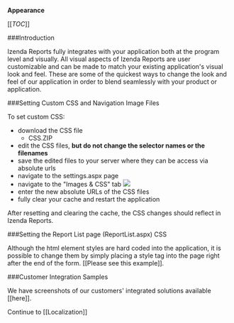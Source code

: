 **Appearance**

[[_TOC_]]

###Introduction

Izenda Reports fully integrates with your application both at the program level and visually. All visual aspects of Izenda Reports are user customizable and can be made to match your existing application's visual look and feel. These are some of the quickest ways to change the look and feel of our application in order to blend seamlessly with your product or application.

###Setting Custom CSS and Navigation Image Files

To set custom CSS:

  * download the CSS file
    * CSS.ZIP
  * edit the CSS files, **but do not change the selector names or the filenames**
  * save the edited files to your server where they can be access via absolute urls
  * navigate to the settings.aspx page
  * navigate to the "Images & CSS" tab 
    ![](http://wiki.izenda.us/Appearance/ImagesCssTab.png)
  * enter the new absolute URLs of the CSS files
  * fully clear your cache and restart the application

After resetting and clearing the cache, the CSS changes should reflect in Izenda Reports.

###Setting the Report List page (ReportList.aspx) CSS

Although the html element styles are hard coded into the application, it is possible to change them by simply placing a style tag into the page right after the end of the form. [[Please see this example]]. 

###Customer Integration Samples

We have screenshots of our customers' integrated solutions available [[here]].

Continue to [[Localization]]